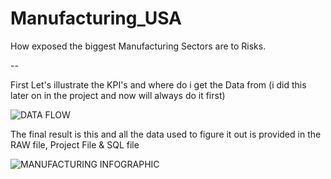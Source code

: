 # Manufacturing_USA
How exposed the biggest Manufacturing Sectors are to Risks.

-- 

First Let's illustrate the KPI's and where do i get the Data from 
(i did this later on in the project and now will always do it first)

![DATA FLOW](https://github.com/user-attachments/assets/4f83d47c-1b98-4d02-ad21-545be6197c6b)

The final result is this and all the data used to figure it out is provided in the RAW file, Project File & SQL file

![MANUFACTURING INFOGRAPHIC](https://github.com/user-attachments/assets/997f9f49-24e1-47e2-8e3b-1630c3c6b9b1)
